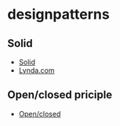 # designpatterns

## Solid
* [Solid](https://en.wikipedia.org/wiki/SOLID)
* [Lynda.com](https://www.lynda.com/Developer-Programming-Foundations-tutorials/Foundations-Programming-Design-Patterns/135365-2.html?srchtrk=index%3a2%0alinktypeid%3a2%0aq%3a+Course%3a+Programming+Foundations%3a+Design+Patterns%0apage%3a1%0as%3arelevance%0asa%3atrue%0aproducttypeid%3a2)

## Open/closed priciple
* [Open/closed](https://en.wikipedia.org/wiki/Open%E2%80%93closed_principle)
